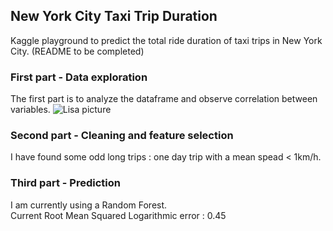 ## New York City Taxi Trip Duration

Kaggle playground to predict the total ride duration of taxi trips in New York City. 
(README to be completed)

### First part - Data exploration
The first part is to analyze the dataframe and observe correlation between variables.
![Lisa picture](https://github.com/alexattia/Data-Science-Projects/blob/master/KaggleTaxiTrip/pic/download.png)

### Second part - Cleaning and feature selection
I have found some odd long trips : one day trip with a mean spead < 1km/h.  

### Third part - Prediction
I am currently using a Random Forest.  
Current Root Mean Squared Logarithmic error : 0.45